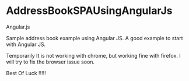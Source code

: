 AddressBookSPAUsingAngularJs
============================

Angular.js

Sample address book example using Angular JS. A good example to start with Angular JS.

Temporarily It is not working with chrome, but working fine with firefox. I will try to
fix the browser issue soon.

Best Of Luck !!!!!
